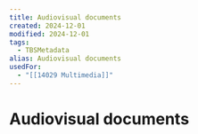 ```yaml
---
title: Audiovisual documents
created: 2024-12-01
modified: 2024-12-01
tags:
  - TBSMetadata
alias: Audiovisual documents
usedFor:
  - "[[14029 Multimedia]]"
---
```

# Audiovisual documents
